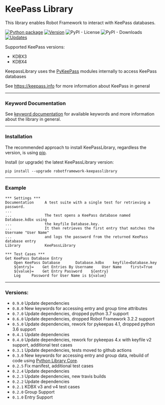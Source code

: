 
# KeePass Library

This library enables Robot Framework to interact with KeePass databases.

[![Python package](https://github.com/loomanw/robotframework-keepasslibrary/actions/workflows/python-package.yml/badge.svg)](https://github.com/loomanw/robotframework-keepasslibrary/actions/workflows/python-package.yml) 
[![Version](https://img.shields.io/pypi/v/robotframework-keepasslibrary.svg?label=version)](https://github.com/loomanw/robotframework-keepasslibrary) 
![PyPI - License](https://img.shields.io/pypi/l/robotframework-keepasslibrary) 
![PyPI - Downloads](https://img.shields.io/pypi/dm/robotframework-keepasslibrary) 
[![Updates](https://pyup.io/repos/github/loomanw/robotframework-keepasslibrary/shield.svg)](https://pyup.io/repos/github/loomanw/robotframework-keepasslibrary)

Supported KeePass versions:
- KDBX3
- KDBX4
    
KeepassLibrary uses the [PyKeePass](https://pypi.org/project/pykeepass/) modules internally to access KeePass databases
    
See https://keepass.info for more information about KeePass in general

---
### Keyword Documentation
See [keyword documentation](https://loomanw.github.io/robotframework-keepasslibrary/KeePassLibrary.html) for available keywords and more information about the library in general.

---
### Installation
The recommended approach to install KeePassLibrary, regardless the version, is using  [pip](http://pip-installer.org/).

Install (or upgrade) the latest KeePassLibrary version:

    pip install --upgrade robotframework-keepasslibrary

---
### Example

```robotframework
*** Settings ***
Documentation     A test suite with a single test for retrieving a password.
...
...               The test opens a KeePass database named Database.kdbx using 
...               the keyfile Database.key. 
...               It then retrieves the first entry that matches the Username "User Name"
...               and logs the password from the returned KeePass database entry
Library           KeePassLibrary

*** Test Cases ***
Get KeePass Database Entry
    Open KeePass Database       Database.kdbx    keyfile=Database.key        
    ${entry}=    Get Entries By Username    User Name    first=True
    ${value}=    Get Entry Password    ${entry}  
    Log     Password for User Name is ${value}
```

---
### Versions:
 - `0.9.0` Update dependencies
 - `0.8.0` New keywords for accessing entry and group time attributes
 - `0.7.0` Update dependencies, dropped python 3.7 support
 - `0.6.0` Update dependencies, dropped Robot Framework 3.2.2 support
 - `0.5.0` Update dependencies, rework for pykeepas 4.1, dropped python 3.6 support
 - `0.4.1` Update dependencies
 - `0.4.0` Update dependencies, rework for pykeepas 4.x with keyfile v2 support, additional test cases 
 - `0.3.1` Update dependencies, tests moved to github actions 
 - `0.3.0` New keywords for accessing entry and group data, rebuild of code using [Python Library Core](https://github.com/robotframework/PythonLibCore).
 - `0.2.5` Fix manifest, additional test cases
 - `0.2.4` Update dependencies
 - `0.2.3` Update dependencies, new travis builds
 - `0.2.2` Update dependencies
 - `0.2.1` KDBX v3 and v4 test cases
 - `0.2.0` Group Support
 - `0.1.0` Entry Support
